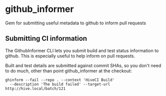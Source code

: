 # github_informer

Gem for submitting useful metadata to github to inform pull requests

## Submitting CI information

The GithubInformer CLI lets you submit build and test status information to
github. This is especially useful to help inform on pull requests.

Built and test details are submitted against commit SHAs, so you don't need
to do much, other than point github_informer at the checkout:

    ghinform --fail --repo . --context 'HiveCI Build' 
      --description 'The build failed' --target-url http://hive.local/batch/121
       
